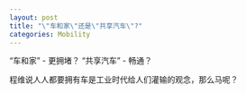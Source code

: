 ```yaml
---
layout: post
title: "\"车和家\"还是\"共享汽车\"?"
categories: Mobility
---
```


“车和家” - 更拥堵？
“共享汽车” - 畅通？

程维说人人都要拥有车是工业时代给人们灌输的观念，那么马呢？